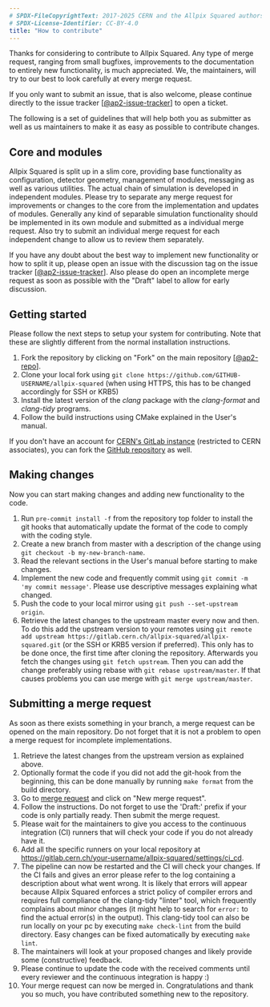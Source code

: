 ```yaml
---
# SPDX-FileCopyrightText: 2017-2025 CERN and the Allpix Squared authors
# SPDX-License-Identifier: CC-BY-4.0
title: "How to contribute"
---
```


Thanks for considering to contribute to Allpix Squared. Any type of merge request, ranging from small bugfixes, improvements
to the documentation to entirely new functionality, is much appreciated. We, the maintainers, will try to our best to look
carefully at every merge request.

If you only want to submit an issue, that is also welcome, please continue directly to the issue tracker
\[[@ap2-issue-tracker]\] to open a ticket.

The following is a set of guidelines that will help both you as submitter as well as us maintainers to make it as easy as
possible to contribute changes.

## Core and modules

Allpix Squared is split up in a slim core, providing base functionality as configuration, detector geometry, management of
modules, messaging as well as various utilities. The actual chain of simulation is developed in independent modules. Please
try to separate any merge request for improvements or changes to the core from the implementation and updates of modules.
Generally any kind of separable simulation functionality should be implemented in its own module and submitted as a
individual merge request. Also try to submit an individual merge request for each independent change to allow us to review
them separately.

If you have any doubt about the best way to implement new functionality or how to split it up, please open an issue with the
discussion tag on the issue tracker \[[@ap2-issue-tracker]\]. Also please do open an incomplete merge request as
soon as possible with the "Draft" label to allow for early discussion.

## Getting started

Please follow the next steps to setup your system for contributing. Note that these are slightly different from the normal
installation instructions.

1. Fork the repository by clicking on "Fork" on the main repository \[[@ap2-repo]\].
2. Clone your local fork using `git clone https://github.com/GITHUB-USERNAME/allpix-squared` (when using HTTPS, this has to
be changed accordingly for SSH or KRB5)
3. Install the latest version of the *clang* package with the *clang-format* and *clang-tidy* programs.
4. Follow the build instructions using CMake explained in the User's manual.

If you don't have an account for [CERN's GitLab instance](https://gitlab.cern.ch) (restricted to CERN associates), you can
fork the [GitHub repository](https://github.com/allpix-squared/allpix-squared) as well.

## Making changes

Now you can start making changes and adding new functionality to the code.

1. Run `pre-commit install -f` from the repository top folder to install the git hooks that automatically update
   the format of the code to comply with the coding style.
2. Create a new branch from master with a description of the change using `git checkout -b my-new-branch-name`.
3. Read the relevant sections in the User's manual before starting to make changes.
4. Implement the new code and frequently commit using `git commit -m 'my commit message'`. Please use descriptive messages
   explaining what changed.
5. Push the code to your local mirror using `git push --set-upstream origin`.
6. Retrieve the latest changes to the upstream master every now and then. To do this add the upstream version to your
   remotes using `git remote add upstream https://gitlab.cern.ch/allpix-squared/allpix-squared.git` (or the SSH or KRB5
   version if preferred). This only has to be done once, the first time after cloning the repository. Afterwards you fetch
   the changes using `git fetch upstream`. Then you can add the change preferably using rebase with
   `git rebase upstream/master`. If that causes problems you can use merge with `git merge upstream/master`.

## Submitting a merge request

As soon as there exists something in your branch, a merge request can be opened on the main repository. Do not forget that it
is not a problem to open a merge request for incomplete implementations.

1. Retrieve the latest changes from the upstream version as explained above.
2. Optionally format the code if you did not add the git-hook from the beginning, this can be done manually by running
   `make format` from the build directory.
3. Go to [merge request](https://gitlab.cern.ch/allpix-squared/allpix-squared/merge_requests) and click on "New merge
   request".
4. Follow the instructions. Do not forget to use the 'Draft:' prefix if your code is only partially ready. Then submit the
   merge request.
5. Please wait for the maintainers to give you access to the continuous integration (CI) runners that will check your code
   if you do not already have it.
6. Add all the specific runners on your local repository at
   https://gitlab.cern.ch/your-username/allpix-squared/settings/ci_cd.
7. The pipeline can now be restarted and the CI will check your changes. If the CI fails and gives an error please refer to
   the log containing a description about what went wrong. It is likely that errors will appear because Allpix Squared
   enforces a strict policy of compiler errors and requires full compliance of the clang-tidy "linter" tool, which
   frequently complains about minor changes (it might help to search for `error:` to find the actual error(s) in the
   output). This clang-tidy tool can also be run locally on your pc by executing `make check-lint` from the build directory.
   Easy changes can be fixed automatically by executing `make lint`.
8. The maintainers will look at your proposed changes and likely provide some (constructive) feedback.
9. Please continue to update the code with the received comments until every reviewer and the continuous integration is
   happy :)
10. Your merge request can now be merged in. Congratulations and thank you so much, you have contributed something new to
    the repository.


[@ap2-issue-tracker]: https://gitlab.cern.ch/allpix-squared/allpix-squared/issues
[@ap2-repo]: https://gitlab.cern.ch/allpix-squared/allpix-squared
